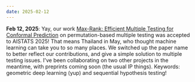 ```yaml
---
date: 2025-02-12
---
```


**Feb 12, 2025**: Yay, our work [Max-Rank: Efficient Multiple Testing for Conformal Prediction](https://arxiv.org/abs/2311.10900) on permutation-based multiple testing was accepted to AISTATS 2025! That means Thailand in May, who thought machine learning can take you to so many places. We switched up the paper name to better reflect our contributions, and give a simple solution to multiple testing issues. I've been collaborating on two other projects in the meantime, with preprints coming soon (the usual IP things). Keywords: geometric deep learning (yup) and sequential hypothesis testing!